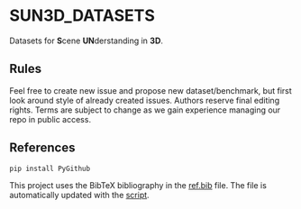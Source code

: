 # SUN3D_DATASETS
Datasets for **S**cene **UN**derstanding in **3D**.

## Rules
Feel free to create new issue and propose new dataset/benchmark, but first look around style of already created issues.
Authors reserve final editing rights.
Terms are subject to change as we gain experience managing our repo in public access.

## References
```
pip install PyGithub
```
This project uses the BibTeX bibliography in the [ref.bib](ref.bib) file.
The file is automatically updated with the [script](scripts/update_bib.py).

